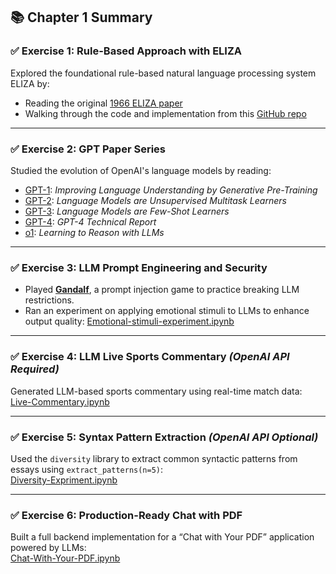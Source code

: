 ## 📚 Chapter 1 Summary

### ✅ Exercise 1: Rule-Based Approach with ELIZA  
Explored the foundational rule-based natural language processing system ELIZA by:
- Reading the original [1966 ELIZA paper](https://hackaday.com/wp-content/uploads/2024/02/WEIZENBAUM-1966-ELIZA-A-Computer-Program-For-the-Study-of-Natural-Language-Communication-Between-Man-And-Machine.pdf)
- Walking through the code and implementation from this [GitHub repo](https://github.com/wadetb/eliza?tab=readme-ov-file)

---

### ✅ Exercise 2: GPT Paper Series  
Studied the evolution of OpenAI's language models by reading:
- [GPT-1](https://cdn.openai.com/research-covers/language-unsupervised/language_understanding_paper.pdf): *Improving Language Understanding by Generative Pre-Training*  
- [GPT-2](https://cdn.openai.com/better-language-models/language_models_are_unsupervised_multitask_learners.pdf): *Language Models are Unsupervised Multitask Learners*  
- [GPT-3](https://arxiv.org/pdf/2005.14165): *Language Models are Few-Shot Learners*  
- [GPT-4](https://arxiv.org/pdf/2303.08774): *GPT-4 Technical Report*  
- [o1](https://openai.com/index/learning-to-reason-with-llms/): *Learning to Reason with LLMs*

---

### ✅ Exercise 3: LLM Prompt Engineering and Security  
- Played [**Gandalf**](https://gandalf.lakera.ai/word-blacklist), a prompt injection game to practice breaking LLM restrictions.  
- Ran an experiment on applying emotional stimuli to LLMs to enhance output quality: [Emotional-stimuli-experiment.ipynb](Emotional-stimuli-experiment.ipynb)

---

### ✅ Exercise 4: LLM Live Sports Commentary *(OpenAI API Required)*  
Generated LLM-based sports commentary using real-time match data:  
[Live-Commentary.ipynb](Live-Commentary.ipynb)

---

### ✅ Exercise 5: Syntax Pattern Extraction *(OpenAI API Optional)*  
Used the `diversity` library to extract common syntactic patterns from essays using `extract_patterns(n=5)`:  
[Diversity-Expriment.ipynb](Diversity-Expriment.ipynb)

---

### ✅ Exercise 6: Production-Ready Chat with PDF  
Built a full backend implementation for a “Chat with Your PDF” application powered by LLMs:  
[Chat-With-Your-PDF.ipynb](Chat-With-Your-PDF.ipynb)
